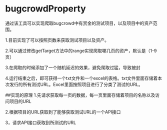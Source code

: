 # bugcrowdProperty
通过该工具可以实现爬取bugcrowd中有赏金的测试项目，以及项目中的资产范围。

1.目前实现了可以按照页数来获取测试项目以及资产。

2.可以通过修改getTarget方法中的range实现爬取哪几页的资产，默认是（1-9页）

3.在爬取的时候添加了一个随机延迟的效果，避免爬取过猛，导致被封

4.运行结束之后，即可获得一个txt文件和一个excel的表格。txt文件里面存储着本次发行的所有测试URL。Excel里面按照项目进行了分类了测试的URL。


##实现的原理
1.先请求获取每一页的数据，每一页里面存储着项目的名称以及访问项目的URL

2.根据项目的URL获取到了能够获取测试URL的一个API接口

3，请求API接口获取到所测试的URL


